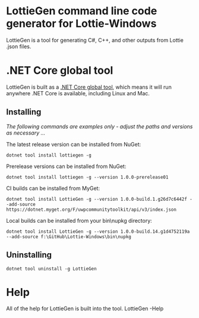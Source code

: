 # LottieGen command line code generator for Lottie-Windows

LottieGen is a tool for generating C#, C++, and other outputs from Lottie .json files.

# .NET Core global tool
LottieGen is built as a [.NET Core global tool](https://docs.microsoft.com/en-us/dotnet/core/tools/global-tools), which means it will run anywhere .NET Core is available, including Linux and Mac.

## Installing
*The following commands are examples only - adjust the paths and versions as necessary ...*

The latest release version can be installed from NuGet:

    dotnet tool install lottiegen -g

Prerelease versions can be installed from NuGet:

    dotnet tool install lottiegen -g --version 1.0.0-prerelease01


CI builds can be installed from MyGet:

    dotnet tool install LottieGen -g --version 1.0.0-build.1.g26d7c6442f --add-source https://dotnet.myget.org/F/uwpcommunitytoolkit/api/v3/index.json 


Local builds can be installed from your bin\nupkg directory:

    dotnet tool install LottieGen -g --version 1.0.0-build.14.g1d4752119a --add-source f:\GitHub\Lottie-Windows\bin\nupkg

## Uninstalling
    dotnet tool uninstall -g LottieGen

# Help
All of the help for LottieGen is built into the tool.
    LottieGen -Help